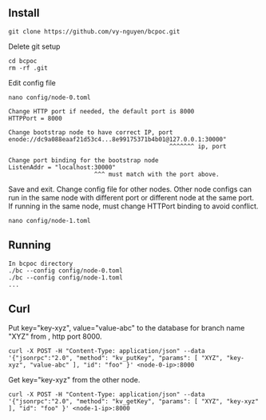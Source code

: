 ## Install

```
git clone https://github.com/vy-nguyen/bcpoc.git
```

Delete git setup

```
cd bcpoc
rm -rf .git
```

Edit config file

```
nano config/node-0.toml

Change HTTP port if needed, the default port is 8000
HTTPPort = 8000

Change bootstrap node to have correct IP, port
enode://dc9a088eaaf21d53c4...8e99175371b4b01@127.0.0.1:30000"
                                             ^^^^^^^ ip, port
                                             
Change port binding for the bootstrap node
ListenAddr = "localhost:30000"
                        ^^^ must match with the port above.
```
Save and exit.
Change config file for other nodes.  Other node configs can run in the same node with different port or different node at the same port.  If running in the same node, must change HTTPort binding to avoid conflict.
```
nano config/node-1.toml
```

## Running
```
In bcpoc directory
./bc --config config/node-0.toml
./bc --config config/node-1.toml
...
```

## Curl
Put key="key-xyz", value="value-abc" to the database for branch name "XYZ" from <node-0-ip>, http port 8000.
  
```
curl -X POST -H "Content-Type: application/json" --data '{"jsonrpc":"2.0", "method": "kv_putKey", "params": [ "XYZ", "key-xyz", "value-abc" ], "id": "foo" }' <node-0-ip>:8000
```

Get key="key-xyz" from the other node.
```
curl -X POST -H "Content-Type: application/json" --data '{"jsonrpc":"2.0", "method": "kv_getKey", "params": [ "XYZ", "key-xyz" ], "id": "foo" }' <node-1-ip>:8000
```
